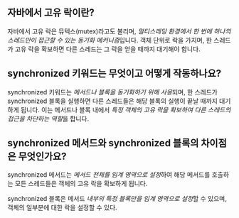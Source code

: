 ## 자바에서 고유 락이란?
자바에서 고유 락은 뮤텍스(mutex)라고도 불리며, *멀티스레딩 환경에서 한 번에 하나의 스레드만이 접근할 수 있는 동기화 메커니즘*입니다. 객체 단위로 락을 가지며, 한 스레드가 고유 락을 확보하면 다른 스레드는 그 락을 얻을 때까지 대기해야 합니다.
## synchronized 키워드는 무엇이고 어떻게 작동하나요?
synchronized 키워드는 *메서드나 블록을 동기화하기 위해 사용*되며, 한 스레드가 synchronized 블록을 실행하면 다른 스레드들은 해당 블록의 실행이 끝날 때까지 대기하게 됩니다. 이는 메서드나 블록 내에서 *특정 객체의 고유 락을 확보하여 다른 스레드의 접근을 차단하는 역할*을 합니다.
## synchronized 메서드와 synchronized 블록의 차이점은 무엇인가요?
synchronized 메서드는 *메서드 전체를 임계 영역으로 설정*하여 해당 메서드를 호출하는 모든 스레드들은 객체의 고유 락을 확보하게 됩니다. 

synchronized 블록은 메서드 *내부의 특정 블록만을 임계 영역으로 설정*할 수 있으며, 객체의 일부분에 대한 락을 설정할 수 있다.

